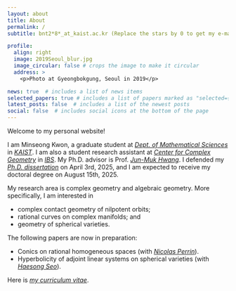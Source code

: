 ```yaml
---
layout: about
title: About
permalink: /
subtitle: bnt2*8*_at_kaist.ac.kr (Replace the stars by 0 to get my e-mail address)

profile:
  align: right
  image: 2019Seoul_blur.jpg
  image_circular: false # crops the image to make it circular
  address: >
    <p>Photo at Gyeongbokgung, Seoul in 2019</p>

news: true  # includes a list of news items
selected_papers: true # includes a list of papers marked as "selected={true}"
latest_posts: false  # includes a list of the newest posts
social: false  # includes social icons at the bottom of the page
---
```


Welcome to my personal website!

I am Minseong Kwon, a graduate student at *[Dept. of Mathematical Sciences](https://mathsci.kaist.ac.kr/)* in *[KAIST](https://www.kaist.ac.kr/)*. I am also a student research assistant at *[Center for Complex Geometry](https://ccg.ibs.re.kr/)* in *[IBS](https://www.ibs.re.kr/eng.do)*. My Ph.D. advisor is Prof. *<a href="https://www.ibs.re.kr/eng/sub02_02_03.do">Jun-Muk Hwang</a>*. I defended my *[Ph.D. dissertation](https://mathsci.kaist.ac.kr/ko/schedule/scView.php?idx=-3577)* on April 3rd, 2025, and I am expected to receive my doctoral degree on August 15th, 2025.

My research area is complex geometry and algebraic geometry. More specifically, I am interested in
* complex contact geometry of nilpotent orbits;
* rational curves on complex manifolds; and
* geometry of spherical varieties.

The following papers are now in preparation:
* Conics on rational homogeneous spaces (with *[Nicolas Perrin](https://perso.pages.math.cnrs.fr/users/nicolas.perrin/)*).
* Hyperbolicity of adjoint linear systems on spherical varieties (with *[Haesong Seo](https://sites.google.com/view/haesongseo/home)*).

Here is *<a href="assets/pdf/Curriculum_Vitae_Minseong_Kwon.pdf">my curriculum vitae</a>*.
